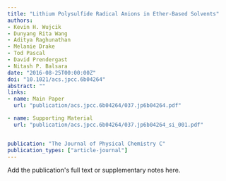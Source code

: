 ```yaml
---
title: "Lithium Polysulfide Radical Anions in Ether-Based Solvents"
authors:
- Kevin H. Wujcik
- Dunyang Rita Wang
- Aditya Raghunathan
- Melanie Drake
- Tod Pascal
- David Prendergast
- Nitash P. Balsara
date: "2016-08-25T00:00:00Z"
doi: "10.1021/acs.jpcc.6b04264"
abstract: ""
links:
- name: Main Paper
  url: "publication/acs.jpcc.6b04264/037.jp6b04264.pdf"

- name: Supporting Material
  url: "publication/acs.jpcc.6b04264/037.jp6b04264_si_001.pdf"


publication: "The Journal of Physical Chemistry C"
publication_types: ["article-journal"]
---
```


Add the publication's full text or supplementary notes here.
